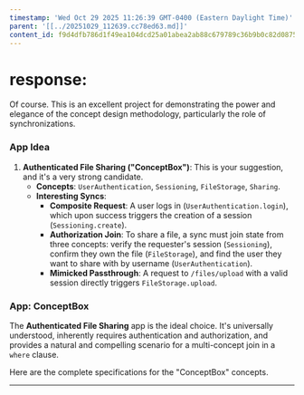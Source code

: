 ```yaml
---
timestamp: 'Wed Oct 29 2025 11:26:39 GMT-0400 (Eastern Daylight Time)'
parent: '[[../20251029_112639.cc78ed63.md]]'
content_id: f9d4dfb786d1f49ea104dcd25a01abea2ab88c679789c36b9b0c82d0875b55c8
---
```


# response:

Of course. This is an excellent project for demonstrating the power and elegance of the concept design methodology, particularly the role of synchronizations.

### App Idea

1. **Authenticated File Sharing ("ConceptBox")**: This is your suggestion, and it's a very strong candidate.
   * **Concepts**: `UserAuthentication`, `Sessioning`, `FileStorage`, `Sharing`.
   * **Interesting Syncs**:
     * **Composite Request**: A user logs in (`UserAuthentication.login`), which upon success triggers the creation of a session (`Sessioning.create`).
     * **Authorization Join**: To share a file, a sync must join state from three concepts: verify the requester's session (`Sessioning`), confirm they own the file (`FileStorage`), and find the user they want to share with by username (`UserAuthentication`).
     * **Mimicked Passthrough**: A request to `/files/upload` with a valid session directly triggers `FileStorage.upload`.

### App: ConceptBox

The **Authenticated File Sharing** app is the ideal choice. It's universally understood, inherently requires authentication and authorization, and provides a natural and compelling scenario for a multi-concept join in a `where` clause.

Here are the complete specifications for the "ConceptBox" concepts.

***
